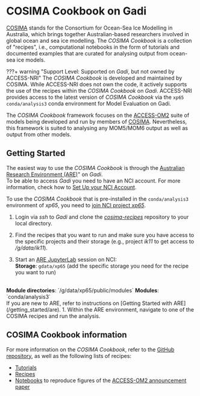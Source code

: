 # COSIMA Cookbook on Gadi


<a href="http://cosima.org.au/" target="_blank">COSIMA</a> stands for the Consortium for Ocean-Sea Ice Modelling in Australia, which brings together Australian-based researchers involved in global ocean and sea ice modelling. The <i>COSIMA Cookbook</i> is a collection of "recipes", i.e., computational notebooks in the form of tutorials and documented examples that are curated for analysing output from ocean-sea ice models.

???+ warning "Support Level: Supported on <i>Gadi</i>, but not owned by ACCESS-NRI"
    <!-- Who develped the tool? -->
    The <i>COSIMA Cookbook</i> is developed and maintained by COSIMA. While ACCESS-NRI does not own the code, it actively supports the use of the recipes within the <i>COSIMA Cookbook</i> on <i>Gadi</i>. 
    ACCESS-NRI provides access to the latest version of <i>COSIMA Cookbook</i> via the `xp65` `conda/analysis3` conda environment for Model Evaluation on Gadi.

The <i>COSIMA Cookbook</i> framework focuses on the <a href="/models/access_models/access-om">ACCESS-OM2</a> suite of models being developed and run by members of <a href="http://cosima.org.au/" target="_blank">COSIMA</a>. Nevertheless, this framework is suited to analysing any MOM5/MOM6 output as well as output from other models.

## Getting Started

The easiest way to use the _COSIMA Cookbook_ is through the [Australian Research Environment (ARE)](https://are.nci.org.au)" on _Gadi_.<br>
To be able to access _Gadi_ you need to have an NCI account. For more information, check how to [Set Up your NCI Account](/getting_started/set_up_nci_account).

To use the <i>COSIMA Cookbook</i> that is pre-installed in the `conda/analysis3` environment of *xp65*, you need to <a href="https://my.nci.org.au/mancini/project/xp65" target="_blank">join NCI project *xp65*</a>.

1. Login  via *ssh* to <i>Gadi</i> and clone the <a href="https://github.com/COSIMA/cosima-recipes" target="_blank"><i>cosima-recipes</i></a> repository to your local directory.  

2. Find the recipes that you want to run and make sure you have access to the specific projects and their storage (e.g., project *ik11* to get access to */g/data/ik11*).

3. Start an <a href="https://are.nci.org.au" target="_blank">ARE JupyterLab</a> session on NCI:  
  <b>Storage</b>: `gdata/xp65` (add the specific storage you need for the recipe you want to run)
  <br>
  <b>Module directories</b>: `/g/data/xp65/public/modules`  
  <b>Modules</b>: `conda/analysis3`
  <br>
  If you are new to ARE, refer to instructions on [Getting Started with ARE](/getting_started/are).
1. Within the ARE environment, navigate to one of the COSIMA recipes and run the analysis.

## COSIMA Cookbook information

For more information on the <i>COSIMA Cookbook</i>, refer to the <a href="https://github.com/COSIMA/cosima-recipes" target="_blank">GitHub repository</a>, as well as the following lists of recipes:

- <a href="https://cosima-recipes.readthedocs.io/en/latest/tutorials.html" target="_blank">Tutorials</a>
- <a href="https://cosima-recipes.readthedocs.io/en/latest/recipes.html" target="_blank">Recipes</a>
- <a href="https://github.com/COSIMA/cosima-recipes/tree/main/ACCESS-OM2-GMD-Paper-Figs" target="_blank">Notebooks</a> to reproduce figures of the <a href="https://gmd.copernicus.org/articles/13/401/2020/" target="_blank">ACCESS-OM2 announcement paper</a>


